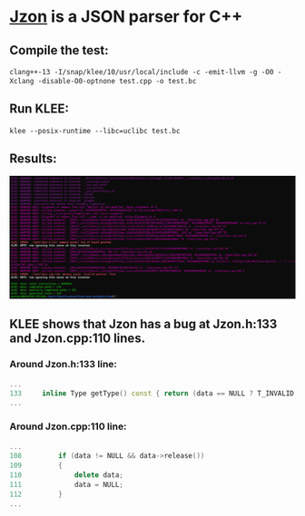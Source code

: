 # [Jzon](https://github.com/Zguy/Jzon) is a JSON parser for C++

## Compile the test:
```
clang++-13 -I/snap/klee/10/usr/local/include -c -emit-llvm -g -O0 -Xclang -disable-O0-optnone test.cpp -o test.bc
```

## Run KLEE:
```
klee --posix-runtime --libc=uclibc test.bc
```

## Results:
![](klee-out.png)


## KLEE shows that Jzon has a bug at Jzon.h:133 and Jzon.cpp:110 lines.

### Around Jzon.h:133 line:
```cpp
...
133     inline Type getType() const { return (data == NULL ? T_INVALID : data->type); };
...
```

### Around Jzon.cpp:110 line:
```cpp
...
108         if (data != NULL && data->release())
109         {
110             delete data;
111             data = NULL;
112         }
...
```